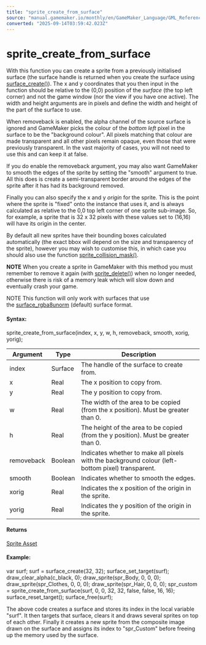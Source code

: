 ```yaml
---
title: "sprite_create_from_surface"
source: "manual.gamemaker.io/monthly/en/GameMaker_Language/GML_Reference/Asset_Management/Sprites/Sprite_Manipulation/sprite_create_from_surface.htm"
converted: "2025-09-14T03:59:42.023Z"
---
```


# sprite\_create\_from\_surface

With this function you can create a sprite from a previously initialised surface (the surface handle is returned when you create the surface using [surface\_create()](../../../Drawing/Surfaces/surface_create.md)). The x and y coordinates that you then input in the function should be relative to the (0,0) position of the _surface_ (the top left corner) and not the game window (nor the view if you have one active). The width and height arguments are in pixels and define the width and height of the part of the surface to use.

When removeback is enabled, the alpha channel of the source surface is ignored and GameMaker picks the colour of the _bottom left_ pixel in the surface to be the "background colour". All pixels matching that colour are made transparent and all other pixels remain opaque, even those that were previously transparent. In the vast majority of cases, you will not need to use this and can keep it at false.

If you do enable the removeback argument, you may also want GameMaker to smooth the edges of the sprite by setting the "smooth" argument to true. All this does is create a semi-transparent border around the edges of the sprite after it has had its background removed.

Finally you can also specify the x and y _origin_ for the sprite. This is the point where the sprite is "fixed" onto the instance that uses it, and is always calculated as relative to the 0,0 top left corner of one sprite sub-image. So, for example, a sprite that is 32 x 32 pixels with these values set to (16,16) will have its origin in the center.

By default all new sprites have their bounding boxes calculated automatically (the exact bbox will depend on the size and transparency of the sprite), however you may wish to customise this, in which case you should also use the function [sprite\_collision\_mask()](sprite_collision_mask.md).

**NOTE** When you create a sprite in GameMaker with this method you must remember to remove it again (with [sprite\_delete()](sprite_delete.md)) when no longer needed, otherwise there is risk of a memory leak which will slow down and eventually crash your game.

NOTE This function will only work with surfaces that use the [surface\_rgba8unorm](../../../Drawing/Surfaces/surface_create.md) (default) surface format.

#### Syntax:

sprite\_create\_from\_surface(index, x, y, w, h, removeback, smooth, xorig, yorig);

| Argument | Type | Description |
| --- | --- | --- |
| index | Surface | The handle of the surface to create from. |
| x | Real | The x position to copy from. |
| y | Real | The y position to copy from. |
| w | Real | The width of the area to be copied (from the x position). Must be greater than 0. |
| h | Real | The height of the area to be copied (from the y position). Must be greater than 0. |
| removeback | Boolean | Indicates whether to make all pixels with the background colour (left-bottom pixel) transparent. |
| smooth | Boolean | Indicates whether to smooth the edges. |
| xorig | Real | Indicates the x position of the origin in the sprite. |
| yorig | Real | Indicates the y position of the origin in the sprite. |

#### Returns

[Sprite Asset](../../../../../The_Asset_Editors/Sprites.md)

#### Example:

var surf;
surf = surface\_create(32, 32);
surface\_set\_target(surf);
draw\_clear\_alpha(c\_black, 0);
draw\_sprite(spr\_Body, 0, 0, 0);
draw\_sprite(spr\_Clothes, 0, 0, 0);
draw\_sprite(spr\_Hair, 0, 0, 0);
spr\_custom = sprite\_create\_from\_surface(surf, 0, 0, 32, 32, false, false, 16, 16);
surface\_reset\_target();
surface\_free(surf);

The above code creates a surface and stores its index in the local variable "surf". It then targets that surface, clears it and draws several sprites on top of each other. Finally it creates a new sprite from the composite image drawn on the surface and assigns its index to "spr\_Custom" before freeing up the memory used by the surface.